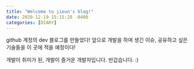 ```yaml
---
title: "Welcome to jieun's blog!"
date: 2020-12-19 15:15:28 -0400
categories: [DIARY]
---
```

github 계정의 dev 블로그를 만들었다!
앞으로 개발을 하며 생긴 이슈, 공유하고 싶은 기술들을 이 곳에 적을 예정이다!


개발이 취미가 된, 개발이 즐거운 개발자입니다. 반갑습니다. :)
